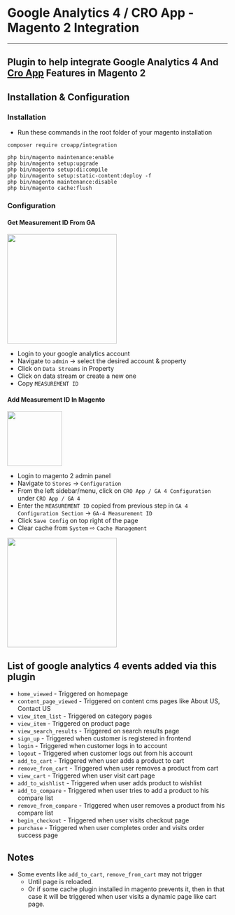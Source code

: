# Google Analytics 4 / CRO App - Magento 2 Integration

---

## Plugin to help integrate Google Analytics 4 And [Cro App](https://croapp.com/) Features in Magento 2

## Installation & Configuration

### Installation

- Run these commands in the root folder of your magento installation

```
composer require croapp/integration

php bin/magento maintenance:enable
php bin/magento setup:upgrade
php bin/magento setup:di:compile
php bin/magento setup:static-content:deploy -f
php bin/magento maintenance:disable
php bin/magento cache:flush
```

### Configuration

#### Get Measurement ID From GA

<img src="https://storage.googleapis.com/support-kms-prod/4vzOnPW93ZjrGTZKfeIJYHXXPmpfCmc0UMHy"  width="250">

- Login to your google analytics account
- Navigate to `admin` -> select the desired account & property
- Click on `Data Streams` in Property
- Click on data stream or create a new one
- Copy `MEASUREMENT ID`

#### Add Measurement ID In Magento

<img src="https://storage.googleapis.com/ca-assets/magento2-ga4-plugin/ga4-magento-admin-mennu.png"  width="125">

- Login to magento 2 admin panel
- Navigate to `Stores` -> `Configuration`
- From the left sidebar/menu, click on `CRO App / GA 4 Configuration` under `CRO App / GA 4`
- Enter the `MEASUREMENT ID` copied from previous step in `GA 4 Configuration Section` -> `GA-4 Measurement ID`
- Click `Save Config` on top right of the page
- Clear cache from `System` ⇨ `Cache Management`

<img src="https://storage.googleapis.com/ca-assets/magento2-ga4-plugin/mage2-ga4-config.png"  width="250">

## List of google analytics 4 events added via this plugin

- `home_viewed` - Triggered on homepage
- `content_page_viewed` - Triggered on content cms pages like About US, Contact US
- `view_item_list` - Triggered on category pages
- `view_item` - Triggered on product page
- `view_search_results` - Triggered on search results page
- `sign_up` - Triggered when customer is registered in frontend
- `login` - Triggered when customer logs in to account
- `logout` - Triggered when customer logs out from his account
- `add_to_cart` - Triggered when user adds a product to cart
- `remove_from_cart` - Triggered when user removes a product from cart
- `view_cart` - Triggered when user visit cart page
- `add_to_wishlist` - Triggered when user adds product to wishlist
- `add_to_compare` - Triggered when user tries to add a product to his compare list
- `remove_from_compare` - Triggered when user removes a product from his compare list
- `begin_checkout` - Triggered when user visits checkout page
- `purchase` - Triggered when user completes order and visits order success page

## Notes

- Some events like `add_to_cart`, `remove_from_cart` may not trigger
  - Until page is reloaded.
  - Or if some cache plugin installed in magento prevents it, then in that case it will be triggered when user visits a dynamic page like cart page.
